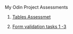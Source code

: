 My Odin Project Assessments

1. [Tables Assessmet](https://lazee7.github.io/the-odin-project/tables/)

2. [Form validation tasks 1 -3](https://lazee7.github.io/the-odin-project/forms/form-validation-tasks.html)